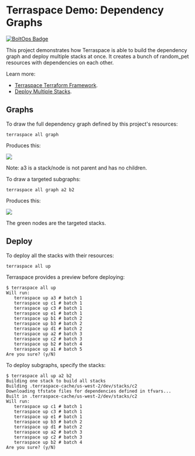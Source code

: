 # Terraspace Demo: Dependency Graphs

[![BoltOps Badge](https://img.boltops.com/boltops/badges/boltops-badge.png)](https://www.boltops.com)

This project demonstrates how Terraspace is able to build the dependency graph and deploy multiple stacks at once. It creates a bunch of random_pet resources with dependencies on each other.

Learn more:

* [Terraspace Terraform Framework](https://terraspace.cloud/).
* [Deploy Multiple Stacks](https://terraspace.cloud/docs/dependencies/deploy-all/).

## Graphs

To draw the full dependency graph defined by this project's resources:

    terraspace all graph

Produces this:

![](https://img.boltops.com/boltops/repos/terraspace-graph-demo/full-graph.png)

Note: a3 is a stack/node is not parent and has no children.

To draw a targeted subgraphs:

    terraspace all graph a2 b2

Produces this:

![](https://img.boltops.com/boltops/repos/terraspace-graph-demo/subgraph-a2-b2.png)

The green nodes are the targeted stacks.

## Deploy

To deploy all the stacks with their resources:

    terraspace all up

Terraspace provides a preview before deploying:

    $ terraspace all up
    Will run:
       terraspace up a3 # batch 1
       terraspace up c1 # batch 1
       terraspace up c3 # batch 1
       terraspace up e1 # batch 1
       terraspace up b1 # batch 2
       terraspace up b3 # batch 2
       terraspace up d1 # batch 2
       terraspace up a2 # batch 3
       terraspace up c2 # batch 3
       terraspace up b2 # batch 4
       terraspace up a1 # batch 5
    Are you sure? (y/N)

To deploy subgraphs, specify the stacks:

    $ terraspace all up a2 b2
    Building one stack to build all stacks
    Building .terraspace-cache/us-west-2/dev/stacks/c2
    Downloading tfstate files for dependencies defined in tfvars...
    Built in .terraspace-cache/us-west-2/dev/stacks/c2
    Will run:
       terraspace up c1 # batch 1
       terraspace up c3 # batch 1
       terraspace up e1 # batch 1
       terraspace up b3 # batch 2
       terraspace up d1 # batch 2
       terraspace up a2 # batch 3
       terraspace up c2 # batch 3
       terraspace up b2 # batch 4
    Are you sure? (y/N)
